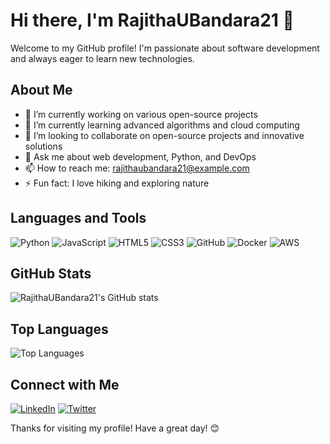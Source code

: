 # Hi there, I'm RajithaUBandara21 👋

<!--
**RajithaUBandara21/RajithaUBandara21** is a ✨ special ✨ repository because its `README.md` (this file) appears on your GitHub profile.
You can click the Preview link to take a look at your changes.
-->

Welcome to my GitHub profile! I'm passionate about software development and always eager to learn new technologies.

## About Me

- 🔭 I’m currently working on various open-source projects
- 🌱 I’m currently learning advanced algorithms and cloud computing
- 👯 I’m looking to collaborate on open-source projects and innovative solutions
- 💬 Ask me about web development, Python, and DevOps
- 📫 How to reach me: [rajithaubandara21@example.com](mailto:rajithaubandara21@example.com)
- ⚡ Fun fact: I love hiking and exploring nature

## Languages and Tools

![Python](https://img.shields.io/badge/Python-3776AB?style=for-the-badge&logo=python&logoColor=white)
![JavaScript](https://img.shields.io/badge/JavaScript-F7DF1E?style=for-the-badge&logo=javascript&logoColor=black)
![HTML5](https://img.shields.io/badge/HTML5-E34F26?style=for-the-badge&logo=html5&logoColor=white)
![CSS3](https://img.shields.io/badge/CSS3-1572B6?style=for-the-badge&logo=css3&logoColor=white)
![GitHub](https://img.shields.io/badge/GitHub-181717?style=for-the-badge&logo=github&logoColor=white)
![Docker](https://img.shields.io/badge/Docker-2496ED?style=for-the-badge&logo=docker&logoColor=white)
![AWS](https://img.shields.io/badge/AWS-232F3E?style=for-the-badge&logo=amazon-aws&logoColor=white)

## GitHub Stats

![RajithaUBandara21's GitHub stats](https://github-readme-stats.vercel.app/api?username=RajithaUBandara21&show_icons=true&theme=radical)

## Top Languages

![Top Languages](https://github-readme-stats.vercel.app/api/top-langs/?username=RajithaUBandara21&layout=compact&theme=radical)

## Connect with Me

[![LinkedIn](https://img.shields.io/badge/LinkedIn-0A66C2?style=for-the-badge&logo=linkedin&logoColor=white)](https://linkedin.com/in/rajithaubandara21)
[![Twitter](https://img.shields.io/badge/Twitter-1DA1F2?style=for-the-badge&logo=twitter&logoColor=white)](https://twitter.com/rajithaubandara21)

Thanks for visiting my profile! Have a great day! 😊
